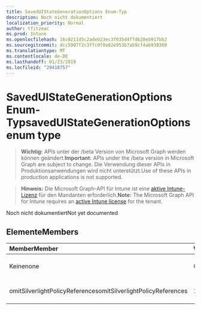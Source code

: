 ```yaml
---
title: SavedUIStateGenerationOptions Enum-Typ
description: Noch nicht dokumentiert
localization_priority: Normal
author: tfitzmac
ms.prod: Intune
ms.openlocfilehash: 16c0211d5c2adeb23ec3f035d4ffd628eb917bb2
ms.sourcegitcommit: dcc5907f2c3ffc0f0e82e953b7ab9cf4ab938360
ms.translationtype: MT
ms.contentlocale: de-DE
ms.lasthandoff: 01/23/2019
ms.locfileid: "29418757"
---
```

# <a name="saveduistategenerationoptions-enum-type"></a><span data-ttu-id="8ca0a-103">SavedUIStateGenerationOptions Enum-Typ</span><span class="sxs-lookup"><span data-stu-id="8ca0a-103">savedUIStateGenerationOptions enum type</span></span>

> <span data-ttu-id="8ca0a-104">**Wichtig:** APIs unter der /beta Version von Microsoft Graph werden können geändert.</span><span class="sxs-lookup"><span data-stu-id="8ca0a-104">**Important:** APIs under the /beta version in Microsoft Graph are subject to change.</span></span> <span data-ttu-id="8ca0a-105">Die Verwendung dieser APIs in Produktionsanwendungen wird nicht unterstützt.</span><span class="sxs-lookup"><span data-stu-id="8ca0a-105">Use of these APIs in production applications is not supported.</span></span>

> <span data-ttu-id="8ca0a-106">**Hinweis:** Die Microsoft Graph-API für Intune ist eine [aktive Intune-Lizenz](https://go.microsoft.com/fwlink/?linkid=839381) für den Mandanten erforderlich.</span><span class="sxs-lookup"><span data-stu-id="8ca0a-106">**Note:** The Microsoft Graph API for Intune requires an [active Intune license](https://go.microsoft.com/fwlink/?linkid=839381) for the tenant.</span></span>

<span data-ttu-id="8ca0a-107">Noch nicht dokumentiert</span><span class="sxs-lookup"><span data-stu-id="8ca0a-107">Not yet documented</span></span>

## <a name="members"></a><span data-ttu-id="8ca0a-108">Elemente</span><span class="sxs-lookup"><span data-stu-id="8ca0a-108">Members</span></span>
|<span data-ttu-id="8ca0a-109">Member</span><span class="sxs-lookup"><span data-stu-id="8ca0a-109">Member</span></span>|<span data-ttu-id="8ca0a-110">Wert</span><span class="sxs-lookup"><span data-stu-id="8ca0a-110">Value</span></span>|<span data-ttu-id="8ca0a-111">Beschreibung</span><span class="sxs-lookup"><span data-stu-id="8ca0a-111">Description</span></span>|
|:---|:---|:---|
|<span data-ttu-id="8ca0a-112">Keine</span><span class="sxs-lookup"><span data-stu-id="8ca0a-112">none</span></span>|<span data-ttu-id="8ca0a-113">0</span><span class="sxs-lookup"><span data-stu-id="8ca0a-113">0</span></span>|<span data-ttu-id="8ca0a-114">Noch nicht dokumentiert</span><span class="sxs-lookup"><span data-stu-id="8ca0a-114">Not yet documented</span></span>|
|<span data-ttu-id="8ca0a-115">omitSilverlightPolicyReferences</span><span class="sxs-lookup"><span data-stu-id="8ca0a-115">omitSilverlightPolicyReferences</span></span>|<span data-ttu-id="8ca0a-116">1</span><span class="sxs-lookup"><span data-stu-id="8ca0a-116">1</span></span>|<span data-ttu-id="8ca0a-117">Noch nicht dokumentiert</span><span class="sxs-lookup"><span data-stu-id="8ca0a-117">Not yet documented</span></span>|




